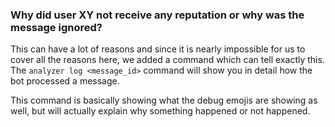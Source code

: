 ### Why did user XY not receive any reputation or why was the message ignored?

This can have a lot of reasons and since it is nearly impossible for us to cover all the reasons here, we added 
a command which can tell exactly this. The `analyzer log <message_id>` command will show you in detail how the 
bot processed a message.

This command is basically showing what the debug emojis are showing as well, but will actually explain why 
something happened or not happened.
